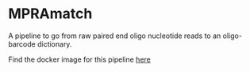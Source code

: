 # MPRAmatch
A pipeline to go from raw paired end oligo nucleotide reads to an oligo-barcode dictionary.

Find the docker image for this pipeline [here](quay.io/tewhey-lab/mpramatch)
